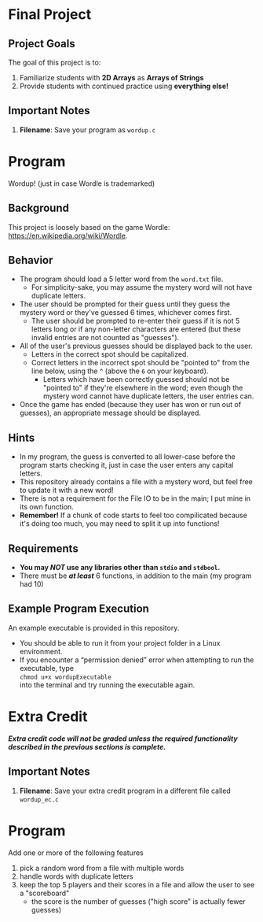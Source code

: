 # Final Project

## Project Goals
The goal of this project is to:
1.	Familiarize students with **2D Arrays** as **Arrays of Strings**
2.	Provide students with continued practice using **everything else!**
   
## Important Notes
1.	**Filename**: Save your program as `wordup.c`

# Program
Wordup! (just in case Wordle is trademarked)

## Background
This project is loosely based on the game Wordle: https://en.wikipedia.org/wiki/Wordle.

## Behavior
- The program should load a 5 letter word from the `word.txt` file.
   - For simplicity-sake, you may assume the mystery word will not have duplicate letters.
- The user should be prompted for their guess until they guess the mystery word or they've guessed 6 times, whichever comes first.
   - The user should be prompted to re-enter their guess if it is not 5 letters long or if any non-letter characters are entered (but these invalid entries are not counted as "guesses").
- All of the user's previous guesses should be displayed back to the user.
   - Letters in the correct spot should be capitalized.
   - Correct letters in the incorrect spot should be "pointed to" from the line below, using the `^` (above the `6` on your keyboard).
      - Letters which have been correctly guessed should not be "pointed to" if they're elsewhere in the word; even though the mystery word cannot have duplicate letters, the user entries can.
- Once the game has ended (because they user has won or run out of guesses), an appropriate message should be displayed.

## Hints
- In my program, the guess is converted to all lower-case before the program starts checking it, just in case the user enters any capital letters.
- This repository already contains a file with a mystery word, but feel free to update it with a new word!
- There is not a requirement for the File IO to be in the main; I put mine in its own function.
- **Remember!** If a chunk of code starts to feel too compilicated because it's doing too much, you may need to split it up into functions!

## Requirements
- **You may *NOT* use any libraries other than `stdio` and `stdbool`.**
- There must be ***at least*** 6 functions, in addition to the main (my program had 10)

## Example Program Execution
An example executable is provided in this repository.
- You should be able to run it from your project folder in a Linux environment. 
- If you encounter a “permission denied” error when attempting to run the executable, type  
```chmod u+x wordupExecutable```  
into the terminal and try running the executable again.

# Extra Credit
***Extra credit code will not be graded unless the required functionality described in the previous sections is complete.***
   
## Important Notes
1.	**Filename**: Save your extra credit program in a different file called `wordup_ec.c`

# Program
Add one or more of the following features
1. pick a random word from a file with multiple words
2. handle words with duplicate letters
3. keep the top 5 players and their scores in a file and allow the user to see a "scoreboard"
   - the score is the number of guesses ("high score" is actually fewer guesses)
